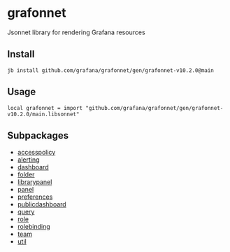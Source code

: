 # grafonnet

Jsonnet library for rendering Grafana resources
## Install

```
jb install github.com/grafana/grafonnet/gen/grafonnet-v10.2.0@main
```

## Usage

```jsonnet
local grafonnet = import "github.com/grafana/grafonnet/gen/grafonnet-v10.2.0/main.libsonnet"
```


## Subpackages

* [accesspolicy](accesspolicy/index.md)
* [alerting](alerting/index.md)
* [dashboard](dashboard/index.md)
* [folder](folder.md)
* [librarypanel](librarypanel.md)
* [panel](panel/index.md)
* [preferences](preferences.md)
* [publicdashboard](publicdashboard.md)
* [query](query/index.md)
* [role](role.md)
* [rolebinding](rolebinding.md)
* [team](team.md)
* [util](util.md)
